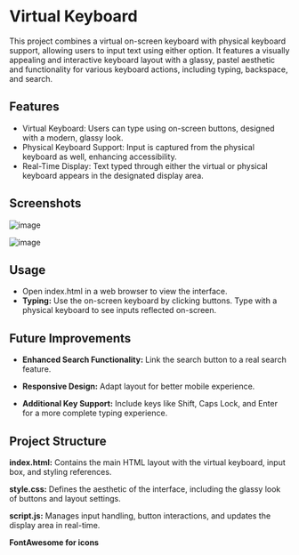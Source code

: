 
# Virtual Keyboard 

This project combines a virtual on-screen keyboard with physical keyboard support, allowing users to input text using either option. It features a visually appealing and interactive keyboard layout with a glassy, pastel aesthetic and functionality for various keyboard actions, including typing, backspace, and search.


## Features

- Virtual Keyboard: Users can type using on-screen buttons, designed with a modern, glassy look.
- Physical Keyboard Support: Input is captured from the physical keyboard as well, enhancing accessibility.
- Real-Time Display: Text typed through either the virtual or physical keyboard appears in the designated display area.



## Screenshots

![image](https://github.com/user-attachments/assets/5a25fa74-8425-441d-a5bd-d76da7b92f92)


![image](https://github.com/user-attachments/assets/5bd6ca91-2f6a-4ef2-b8f8-2d20a32058a1)

## Usage

- Open index.html in a web browser to view the interface.
- **Typing:** Use the on-screen keyboard by clicking buttons. Type with a physical keyboard to see inputs reflected on-screen.


## Future Improvements

- **Enhanced Search Functionality:** Link the search button to a real search feature.

- **Responsive Design:** Adapt layout for better mobile experience.

- **Additional Key Support:** Include keys like Shift, Caps Lock, and Enter for a more complete typing experience.


## Project Structure

**index.html:** Contains the main HTML layout with the virtual keyboard, input box, and styling references.

**style.css:** Defines the aesthetic of the interface, including the glassy look of buttons and layout settings.

**script.js:** Manages input handling, button interactions, and updates the display area in real-time.

**FontAwesome for icons**
